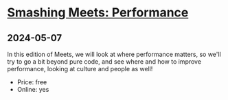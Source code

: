 # [Smashing Meets: Performance](https://smashingconf.com/meets-performance/speakers/)
      
## 2024-05-07
      
In this edition of Meets, we will look at where performance matters, so we'll try to go a bit beyond pure code, and see where and how to improve performance, looking at culture and people as well!

* Price: free
* Online: yes
